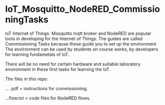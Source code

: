 # IoT_Mosquitto_NodeRED_CommissioningTasks
IoT Internet of Things. Mosquitto mqtt broker and NodeRED are popular tools in developing for the Internet of Things.  The guides are called Commissioning Tasks because those guide you to set up the environment. The environment can be used by students on course works, by developers for learning fundametals of IoT. 

There will be no need for certain hardware and suitable laboratory environment in these first tasks for learning the IoT. 

The files in this repo:

... .pdf = instructions for commissioning.

...flow.txt = code files for NodeRED flows.
